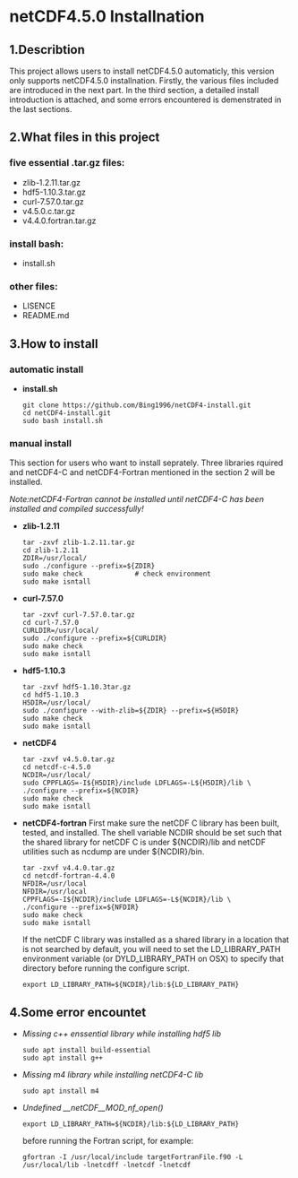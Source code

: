 # **netCDF4.5.0 Installnation**
## 1.**Describtion**
This project allows users to install netCDF4.5.0 automaticly, this version only supports netCDF4.5.0 installnation. Firstly, the various files included are introduced in the next part. In the third section, a detailed install introduction is attached, and some errors encountered is demenstrated in the last sections. 

## 2.**What files in this project**
### five essential .tar.gz files:
* zlib-1.2.11.tar.gz
* hdf5-1.10.3.tar.gz
* curl-7.57.0.tar.gz
* v4.5.0.c.tar.gz
* v4.4.0.fortran.tar.gz
### install bash:
* install.sh
### other files:
* LISENCE
* README.md
## 3.**How to install**
### automatic install

* **install.sh**
    ```shell
    git clone https://github.com/Bing1996/netCDF4-install.git
    cd netCDF4-install.git
    sudo bash install.sh
    ```
### manual install

This section for users who want to install seprately. Three libraries rquired and netCDF4-C and netCDF4-Fortran mentioned in the section 2 will be installed.

*Note:netCDF4-Fortran cannot be installed until netCDF4-C has been installed and compiled successfully!*

* **zlib-1.2.11**
    ```shell
    tar -zxvf zlib-1.2.11.tar.gz
    cd zlib-1.2.11
    ZDIR=/usr/local/
    sudo ./configure --prefix=${ZDIR}
    sudo make check             # check environment
    sudo make isntall
    ```
* **curl-7.57.0**  
    ```shell
    tar -zxvf curl-7.57.0.tar.gz
    cd curl-7.57.0
    CURLDIR=/usr/local/
    sudo ./configure --prefix=${CURLDIR}
    sudo make check             
    sudo make isntall
    ```
* **hdf5-1.10.3**
    ```shell
    tar -zxvf hdf5-1.10.3tar.gz
    cd hdf5-1.10.3
    H5DIR=/usr/local/
    sudo ./configure --with-zlib=${ZDIR} --prefix=${H5DIR}
    sudo make check             
    sudo make isntall
    ```
* **netCDF4**
    ```shell
    tar -zxvf v4.5.0.tar.gz
    cd netcdf-c-4.5.0
    NCDIR=/usr/local/
    sudo CPPFLAGS=-I${H5DIR}/include LDFLAGS=-L${H5DIR}/lib \
    ./configure --prefix=${NCDIR}
    sudo make check             
    sudo make isntall
    ```
* **netCDF4-fortran**
    First make sure the netCDF C library has been built, tested, and installed. The shell variable NCDIR should be set such that the shared library for netCDF C is under \${NCDIR}/lib and netCDF utilities such as ncdump are under \${NCDIR}/bin.
    ```shell
    tar -zxvf v4.4.0.tar.gz
    cd netcdf-fortran-4.4.0
    NFDIR=/usr/local
    NFDIR=/usr/local
    CPPFLAGS=-I${NCDIR}/include LDFLAGS=-L${NCDIR}/lib \
    ./configure --prefix=${NFDIR}
    sudo make check             
    sudo make isntall
    ```
    If the netCDF C library was installed as a shared library in a location that is not searched by default, you will need to set the LD_LIBRARY_PATH environment variable (or DYLD_LIBRARY_PATH on OSX) to specify that directory before running the configure script.
    ```shell
    export LD_LIBRARY_PATH=${NCDIR}/lib:${LD_LIBRARY_PATH}
    ```
## 4.**Some error encountet**
* *Missing c++ enssential library while installing hdf5 lib*    
    ```shell
    sudo apt install build-essential
    sudo apt install g++
    ```   
* *Missing m4 library while installing netCDF4-C lib*
    ```
    sudo apt install m4
    ```
* *Undefined __netCDF__MOD_nf_open()*
    ```shell
    export LD_LIBRARY_PATH=${NCDIR}/lib:${LD_LIBRARY_PATH}
    ```
    before running the Fortran script, for example:
    ```shell
    gfortran -I /usr/local/include targetFortranFile.f90 -L /usr/local/lib -lnetcdff -lnetcdf -lnetcdf
    ```

    
